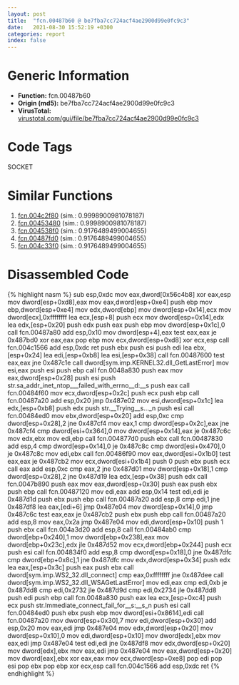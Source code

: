 ```yaml
---
layout: post
title:  "fcn.00487b60 @ be7fba7cc724acf4ae2900d99e0fc9c3"
date:   2021-08-30 15:52:19 +0300
categories: report
index: false
---
```


# Generic Information
- **Function:** fcn.00487b60
- **Origin (md5):** be7fba7cc724acf4ae2900d99e0fc9c3
- **VirusTotal:** [virustotal.com/gui/file/be7fba7cc724acf4ae2900d99e0fc9c3][virustotal_ref]

# Code Tags
<span class="tag" id="SOCKET">SOCKET</span>


# Similar Functions

1. [fcn.004c2f80][similar_1_ref] (sim.: 0.9998900981078187)
2. [fcn.00453480][similar_2_ref] (sim.: 0.9998900981078187)
3. [fcn.004538f0][similar_3_ref] (sim.: 0.9176489499004655)
4. [fcn.00487fd0][similar_4_ref] (sim.: 0.9176489499004655)
5. [fcn.004c33f0][similar_5_ref] (sim.: 0.9176489499004655)


# Disassembled Code

{% highlight nasm %}
sub esp,0xdc
mov eax,dword[0x56c4b8]
xor eax,esp
mov dword[esp+0xd8],eax
mov eax,dword[esp+0xe4]
push ebp
mov ebp,dword[esp+0xe4]
mov edx,dword[ebp]
mov dword[esp+0x14],ecx
mov dword[ecx],0xffffffff
lea ecx,[esp+8]
push ecx
mov dword[esp+0x14],edx
lea edx,[esp+0x20]
push edx
push eax
push ebp
mov dword[esp+0x1c],0
call fcn.00487a80
add esp,0x10
mov dword[esp+4],eax
test eax,eax
je 0x487bd0
xor eax,eax
pop ebp
mov ecx,dword[esp+0xd8]
xor ecx,esp
call fcn.004c1566
add esp,0xdc
ret
push ebx
push esi
push edi
lea ebx,[esp+0x24]
lea edi,[esp+0xb8]
lea esi,[esp+0x38]
call fcn.00487600
test eax,eax
jne 0x487c1e
call dword[sym.imp.KERNEL32.dll_GetLastError]
mov esi,eax
push esi
push ebp
call fcn.0048a830
push eax
mov eax,dword[esp+0x28]
push esi
push str.sa_addr_inet_ntop___failed_with_errno__d:__s
push eax
call fcn.00484f60
mov ecx,dword[esp+0x2c]
push ecx
push ebp
call fcn.00487a20
add esp,0x20
jmp 0x487e02
mov esi,dword[esp+0x1c]
lea edx,[esp+0xb8]
push edx
push str.__Trying__s..._n
push esi
call fcn.00484ed0
mov ebx,dword[esp+0x20]
add esp,0xc
cmp dword[esp+0x28],2
jne 0x487cf4
mov eax,1
cmp dword[esp+0x2c],eax
jne 0x487cf4
cmp dword[esi+0x364],0
mov dword[esp+0x14],eax
je 0x487c6c
mov edx,ebx
mov edi,ebp
call fcn.004877d0
push ebx
call fcn.00487830
add esp,4
cmp dword[esp+0x14],0
je 0x487c8c
cmp dword[esi+0x470],0
je 0x487c8c
mov edi,ebx
call fcn.00486f90
mov eax,dword[esi+0x1b0]
test eax,eax
je 0x487cb2
mov ecx,dword[esi+0x1b4]
push 0
push ebx
push ecx
call eax
add esp,0xc
cmp eax,2
jne 0x487d01
mov dword[esp+0x18],1
cmp dword[esp+0x28],2
jne 0x487d19
lea edx,[esp+0x38]
push edx
call fcn.0047b890
push eax
mov eax,dword[esp+0x30]
push eax
push ebx
push ebp
call fcn.00487120
mov edi,eax
add esp,0x14
test edi,edi
je 0x487d1d
push ebx
push ebp
call fcn.00487a20
add esp,8
cmp edi,1
jne 0x487df8
lea eax,[edi+6]
jmp 0x487e04
mov dword[esp+0x14],0
jmp 0x487c6c
test eax,eax
je 0x487cb2
push ebx
push ebp
call fcn.00487a20
add esp,8
mov eax,0x2a
jmp 0x487e04
mov edi,dword[esp+0x10]
push 1
push ebx
call fcn.004a3d20
add esp,8
call fcn.00484ab0
cmp dword[ebp+0x240],1
mov dword[ebp+0x238],eax
mov dword[ebp+0x23c],edx
jle 0x487d52
mov ecx,dword[ebp+0x244]
push ecx
push esi
call fcn.004834f0
add esp,8
cmp dword[esp+0x18],0
jne 0x487dfc
cmp dword[ebp+0x8c],1
jne 0x487dfc
mov edx,dword[esp+0x34]
push edx
lea eax,[esp+0x3c]
push eax
push ebx
call dword[sym.imp.WS2_32.dll_connect]
cmp eax,0xffffffff
jne 0x487dee
call dword[sym.imp.WS2_32.dll_WSAGetLastError]
mov edi,eax
cmp edi,0xb
je 0x487dd8
cmp edi,0x2732
jle 0x487d9d
cmp edi,0x2734
jle 0x487dd8
push edi
push ebp
call fcn.0048a830
push eax
lea ecx,[esp+0xc4]
push ecx
push str.Immediate_connect_fail_for__s:__s_n
push esi
call fcn.00484ed0
push ebx
push ebp
mov dword[esi+0x8614],edi
call fcn.00487a20
mov dword[esp+0x30],7
mov edi,dword[esp+0x30]
add esp,0x20
mov eax,edi
jmp 0x487e04
mov edx,dword[esp+0x20]
mov dword[esp+0x10],0
mov edi,dword[esp+0x10]
mov dword[edx],ebx
mov eax,edi
jmp 0x487e04
test edi,edi
jne 0x487df8
mov edx,dword[esp+0x20]
mov dword[edx],ebx
mov eax,edi
jmp 0x487e04
mov eax,dword[esp+0x20]
mov dword[eax],ebx
xor eax,eax
mov ecx,dword[esp+0xe8]
pop edi
pop esi
pop ebx
pop ebp
xor ecx,esp
call fcn.004c1566
add esp,0xdc
ret
{% endhighlight %}


[similar_1_ref]: /report/fcn.004c2f80@279a61b1e76da49531f1f16fd1102a2d
[similar_2_ref]: /report/fcn.00453480@289859175c221b107317af7727d26c17
[similar_3_ref]: /report/fcn.004538f0@289859175c221b107317af7727d26c17
[similar_4_ref]: /report/fcn.00487fd0@be7fba7cc724acf4ae2900d99e0fc9c3
[similar_5_ref]: /report/fcn.004c33f0@279a61b1e76da49531f1f16fd1102a2d
[virustotal_ref]: https://www.virustotal.com/gui/file/be7fba7cc724acf4ae2900d99e0fc9c3